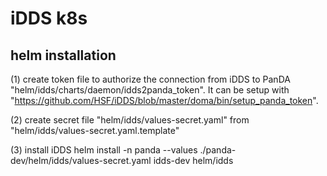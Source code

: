 # iDDS k8s

## helm installation

(1) create token file to authorize the connection from iDDS to PanDA "helm/idds/charts/daemon/idds2panda_token". It can be setup with "https://github.com/HSF/iDDS/blob/master/doma/bin/setup_panda_token".

(2) create secret file "helm/idds/values-secret.yaml" from "helm/idds/values-secret.yaml.template"

(3) install iDDS
helm install -n panda --values ./panda-dev/helm/idds/values-secret.yaml idds-dev helm/idds
